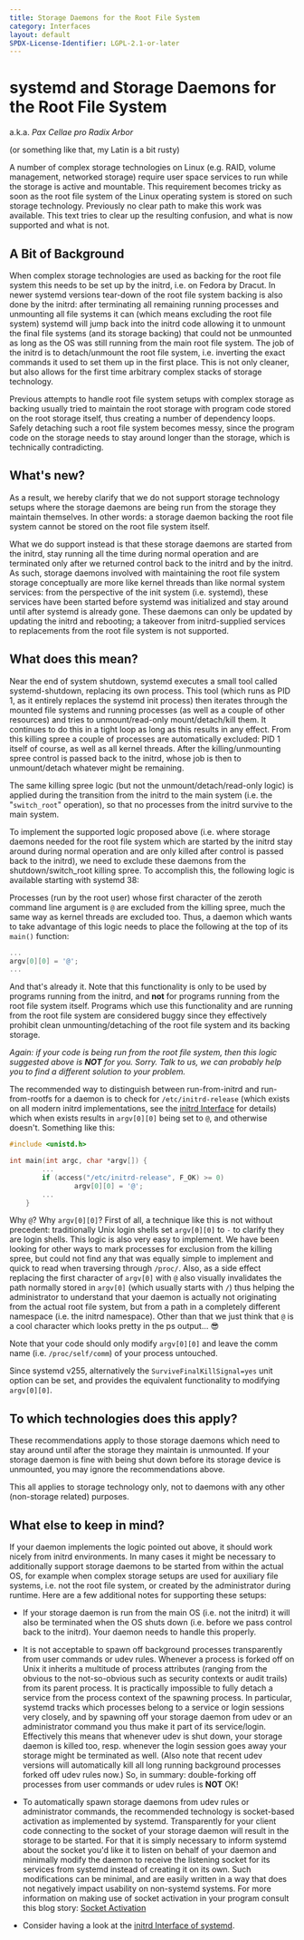 ```yaml
---
title: Storage Daemons for the Root File System
category: Interfaces
layout: default
SPDX-License-Identifier: LGPL-2.1-or-later
---
```


# systemd and Storage Daemons for the Root File System

a.k.a. _Pax Cellae pro Radix Arbor_

(or something like that, my Latin is a bit rusty)

A number of complex storage technologies on Linux (e.g. RAID, volume
management, networked storage) require user space services to run while the
storage is active and mountable. This requirement becomes tricky as soon as the
root file system of the Linux operating system is stored on such storage
technology. Previously no clear path to make this work was available. This text
tries to clear up the resulting confusion, and what is now supported and what
is not.

## A Bit of Background

When complex storage technologies are used as backing for the root file system
this needs to be set up by the initrd, i.e. on Fedora by Dracut. In newer
systemd versions tear-down of the root file system backing is also done by the
initrd: after terminating all remaining running processes and unmounting all
file systems it can (which means excluding the root file system) systemd will
jump back into the initrd code allowing it to unmount the final file systems
(and its storage backing) that could not be unmounted as long as the OS was
still running from the main root file system. The job of the initrd is to
detach/unmount the root file system, i.e. inverting the exact commands it used
to set them up in the first place. This is not only cleaner, but also allows
for the first time arbitrary complex stacks of storage technology.

Previous attempts to handle root file system setups with complex storage as
backing usually tried to maintain the root storage with program code stored on
the root storage itself, thus creating a number of dependency loops. Safely
detaching such a root file system becomes messy, since the program code on the
storage needs to stay around longer than the storage, which is technically
contradicting.

## What's new?

As a result, we hereby clarify that we do not support storage technology setups
where the storage daemons are being run from the storage they maintain
themselves. In other words: a storage daemon backing the root file system cannot
be stored on the root file system itself.

What we do support instead is that these storage daemons are started from the
initrd, stay running all the time during normal operation and are terminated
only after we returned control back to the initrd and by the initrd. As such,
storage daemons involved with maintaining the root file system storage
conceptually are more like kernel threads than like normal system services:
from the perspective of the init system (i.e. systemd), these services have been
started before systemd was initialized and stay around until after systemd is
already gone. These daemons can only be updated by updating the initrd and
rebooting; a takeover from initrd-supplied services to replacements from the
root file system is not supported.

## What does this mean?

Near the end of system shutdown, systemd executes a small tool called
systemd-shutdown, replacing its own process. This tool (which runs as PID 1, as
it entirely replaces the systemd init process) then iterates through the
mounted file systems and running processes (as well as a couple of other
resources) and tries to unmount/read-only mount/detach/kill them. It continues
to do this in a tight loop as long as this results in any effect. From this
killing spree a couple of processes are automatically excluded: PID 1 itself of
course, as well as all kernel threads. After the killing/unmounting spree
control is passed back to the initrd, whose job is then to unmount/detach
whatever might be remaining.

The same killing spree logic (but not the unmount/detach/read-only logic) is
applied during the transition from the initrd to the main system (i.e. the
"`switch_root`" operation), so that no processes from the initrd survive to the
main system.

To implement the supported logic proposed above (i.e. where storage daemons
needed for the root file system which are started by the initrd stay around
during normal operation and are only killed after control is passed back to the
initrd), we need to exclude these daemons from the shutdown/switch_root killing
spree. To accomplish this, the following logic is available starting with
systemd 38:

Processes (run by the root user) whose first character of the zeroth command
line argument is `@` are excluded from the killing spree, much the same way as
kernel threads are excluded too. Thus, a daemon which wants to take advantage
of this logic needs to place the following at the top of its `main()` function:

```c
...
argv[0][0] = '@';
...
```

And that's already it. Note that this functionality is only to be used by
programs running from the initrd, and **not** for programs running from the
root file system itself. Programs which use this functionality and are running
from the root file system are considered buggy since they effectively prohibit
clean unmounting/detaching of the root file system and its backing storage.

_Again: if your code is being run from the root file system, then this logic
suggested above is **NOT** for you. Sorry. Talk to us, we can probably help you
to find a different solution to your problem._

The recommended way to distinguish between run-from-initrd and run-from-rootfs
for a daemon is to check for `/etc/initrd-release` (which exists on all modern
initrd implementations, see the [initrd Interface](/INITRD_INTERFACE) for
details) which when exists results in `argv[0][0]` being set to `@`, and
otherwise doesn't. Something like this:

```c
#include <unistd.h>

int main(int argc, char *argv[]) {
        ...
        if (access("/etc/initrd-release", F_OK) >= 0)
                argv[0][0] = '@';
        ...
    }
```

Why `@`? Why `argv[0][0]`? First of all, a technique like this is not without
precedent: traditionally Unix login shells set `argv[0][0]` to `-` to clarify
they are login shells. This logic is also very easy to implement. We have been
looking for other ways to mark processes for exclusion from the killing spree,
but could not find any that was equally simple to implement and quick to read
when traversing through `/proc/`. Also, as a side effect replacing the first
character of `argv[0]` with `@` also visually invalidates the path normally
stored in `argv[0]` (which usually starts with `/`) thus helping the
administrator to understand that your daemon is actually not originating from
the actual root file system, but from a path in a completely different
namespace (i.e. the initrd namespace). Other than that we just think that `@`
is a cool character which looks pretty in the ps output... 😎

Note that your code should only modify `argv[0][0]` and leave the comm name
(i.e. `/proc/self/comm`) of your process untouched.

Since systemd v255, alternatively the `SurviveFinalKillSignal=yes` unit option
can be set, and provides the equivalent functionality to modifying `argv[0][0]`.

## To which technologies does this apply?

These recommendations apply to those storage daemons which need to stay around
until after the storage they maintain is unmounted. If your storage daemon is
fine with being shut down before its storage device is unmounted, you may ignore
the recommendations above.

This all applies to storage technology only, not to daemons with any other
(non-storage related) purposes.

## What else to keep in mind?

If your daemon implements the logic pointed out above, it should work nicely
from initrd environments. In many cases it might be necessary to additionally
support storage daemons to be started from within the actual OS, for example
when complex storage setups are used for auxiliary file systems, i.e. not the
root file system, or created by the administrator during runtime. Here are a
few additional notes for supporting these setups:

* If your storage daemon is run from the main OS (i.e. not the initrd) it will
  also be terminated when the OS shuts down (i.e. before we pass control back
  to the initrd). Your daemon needs to handle this properly.

* It is not acceptable to spawn off background processes transparently from
  user commands or udev rules. Whenever a process is forked off on Unix it
  inherits a multitude of process attributes (ranging from the obvious to the
  not-so-obvious such as security contexts or audit trails) from its parent
  process. It is practically impossible to fully detach a service from the
  process context of the spawning process. In particular, systemd tracks which
  processes belong to a service or login sessions very closely, and by spawning
  off your storage daemon from udev or an administrator command you thus make
  it part of its service/login. Effectively this means that whenever udev is
  shut down, your storage daemon is killed too, resp. whenever the login
  session goes away your storage might be terminated as well. (Also note that
  recent udev versions will automatically kill all long running background
  processes forked off udev rules now.) So, in summary: double-forking off
  processes from user commands or udev rules is **NOT** OK!

* To automatically spawn storage daemons from udev rules or administrator
  commands, the recommended technology is socket-based activation as
  implemented by systemd. Transparently for your client code connecting to the
  socket of your storage daemon will result in the storage to be started. For
  that it is simply necessary to inform systemd about the socket you'd like it
  to listen on behalf of your daemon and minimally modify the daemon to
  receive the listening socket for its services from systemd instead of
  creating it on its own. Such modifications can be minimal, and are easily
  written in a way that does not negatively impact usability on non-systemd
  systems. For more information on making use of socket activation in your
  program consult this blog story: [Socket
  Activation](https://0pointer.de/blog/projects/socket-activation.html)

* Consider having a look at the [initrd Interface of systemd](/INITRD_INTERFACE).
